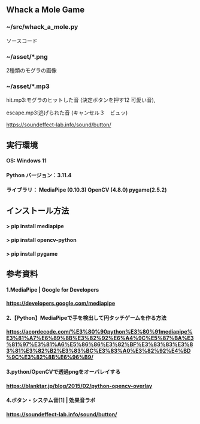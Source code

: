 ## Whack a Mole Game
### ~/src/whack_a_mole.py
ソースコード
### ~/asset/*.png
2種類のモグラの画像
### ~/asset/*.mp3
hit.mp3:モグラのヒットした音 (決定ボタンを押す12 可愛い音),

escape.mp3:逃げられた音 (キャンセル３　ビュッ)

https://soundeffect-lab.info/sound/button/

## 実行環境
#### OS: Windows 11
#### Python バージョン：3.11.4
#### ライブラリ： MediaPipe (0.10.3) OpenCV (4.8.0) pygame(2.5.2)
## インストール方法
#### > pip install mediapipe
#### > pip install opencv-python
#### > pip install pygame

## 参考資料
#### 1.MediaPipe | Google for Developers
#### https://developers.google.com/mediapipe

#### 2.【Python】MediaPipeで手を検出して円タッチゲームを作る方法
#### https://acordecode.com/%E3%80%90python%E3%80%91mediapipe%E3%81%A7%E6%89%8B%E3%82%92%E6%A4%9C%E5%87%BA%E3%81%97%E3%81%A6%E5%86%86%E3%82%BF%E3%83%83%E3%83%81%E3%82%B2%E3%83%BC%E3%83%A0%E3%82%92%E4%BD%9C%E3%82%8B%E6%96%B9/

#### 3.python/OpenCVで透過pngをオーバレイする
#### https://blanktar.jp/blog/2015/02/python-opencv-overlay

#### 4.ボタン・システム音[1] | 効果音ラボ
#### https://soundeffect-lab.info/sound/button/
